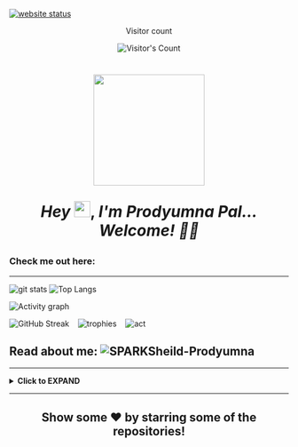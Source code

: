 [![website status](https://img.shields.io/website.svg?down_color=red&down_message=down&up_color=green&up_message=up&url=http%3A%2F%2Fsparkscratch-p.github.io)](https://sparkscratch-p.github.io/)

<div align="center"> 
  <p>Visitor count</p>
  <img src="https://profile-counter.glitch.me/SparkScratch-P/count.svg" alt="Visitor's Count" />
</div>
<h1 align="center"> 
<img src="https://github.com/SparkScratch-P/sparkscratch-p.github.io/blob/main/20220119_174221.gif?raw=true"  width="200px"/>
    
<em>Hey</em> <img src="https://github.com/SparkScratch-P/sparkscratch-p.github.io/blob/main/images/Hi.gif?raw=true" width="29px">, <em>I'm Prodyumna Pal... Welcome! 👨‍💻</em>
</h1>

### Check me out here:

<!-- ShareThis BEGIN --><div class="sharethis-inline-follow-buttons"></div><!-- ShareThis END --> 

---


 ![git stats](https://github-readme-stats.vercel.app/api?username=SparkScratch-P&count_private=true&show_icons=true&theme=blue-green&border_radius=25) ![Top Langs](https://github-readme-stats.vercel.app/api/top-langs/?username=SparkScratch-P&layout=donut&theme=highcontrast&hide_border=true)

   <img src="https://github-readme-activity-graph.vercel.app/graph?username=SparkScratch-P&theme=xcode&hide_border=true" alt="Activity graph">
  
 ![GitHub Streak](http://github-readme-streak-stats.herokuapp.com?user=SparkScratch-P&theme=highcontrast&hide_border=true)&nbsp; &nbsp;
 ![trophies](https://github-profile-trophy.vercel.app/?username=SparkScratch-P&theme=discord)&nbsp; &nbsp;
 ![act](https://activity-graph.herokuapp.com/graph?username=SparkScratch-P&theme=react-dark)


## Read about me: <img src="https://img.shields.io/badge/Prodyumna-Pal-yellow.svg" alt="SPARKSheild-Prodyumna">
---
 
<details><summary><b>Click to EXPAND</b></summary>

I am Prodyumna Pal, a software (FOSS) developer and electronic systems enthusiast, who patronizes modern and futuristic technologies and aims to increase the interaction between Computers and the real world. I got hooked up in the world of Programming and Development, since my ninth standard, when the lockdown stuck school-going students to computer screens. In 2024, I passed my class 12th under AISSCE (CBSE) from Delhi Public School,(Joka) South Kolkata as the Head Boy of the institution. I have been building software under my own brand stamp, SPARK Technosapiens for 3 years now.

 I began with Scratch, a beginner-level block-based language, but, over time, my algorithm skills evolved, and so did Scratch, with its more modifications and extensions. I had done extensive research on how to use it as a professional language and achieve complex processes of high accuracy and quality using this language, and finally, I made Windows Applications, Websites, web applications, and even higher-level projects including IoT Controls and Augmented Virtual Reality software. I also had a similar journey of discovering the potential of motion detection algorithms with Scratch and IoT sensors.  I am skilled in Web-Application Development using Extensive Scratch JS, and IoT (Arduino, ESP) Development using Embedded C language and further trying to integrate the two.

  I have a research paper, titled "Prolonged Suspicious Inactivity Monitoring of Old Aged People", published by a high-impact journal, the International Journal of Scientific Research in Engineering and Management (IJSREM), and another, titled, "Event Identification with Motion Detection", in the International Journal of Multidisciplinary Research (IJFMR). I have been awarded the Certificate of Merit from the Birla Industrial and Technological Museum, Govt of India during my participation in the Annual Science Fair on Sustainable Development. I have remained an A+ Lvl developer in GitHub during 2020-23. My ongoing research works include Event-Identification: Potentials of Applied Motion Detection Technology with corresponding Augmented Virtual Reality and Telemetry: Connecting UEV (Electronic UAV & UGV) beyond the radio-transmission range.
         
</details>

---
<h2 align="center">
Show some ❤️ by starring some of the repositories!
</h2>

